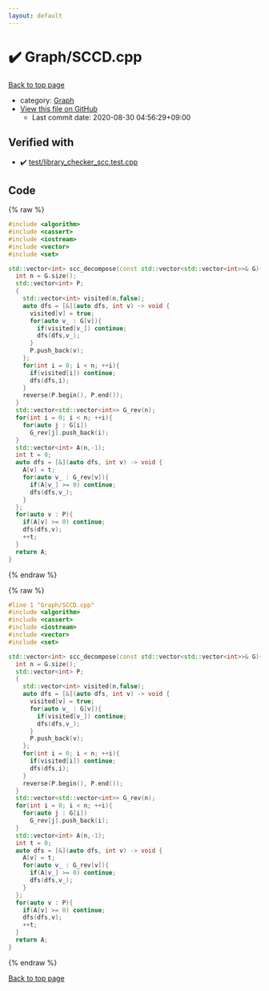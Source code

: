 ```yaml
---
layout: default
---
```


<!-- mathjax config similar to math.stackexchange -->
<script type="text/javascript" async
  src="https://cdnjs.cloudflare.com/ajax/libs/mathjax/2.7.5/MathJax.js?config=TeX-MML-AM_CHTML">
</script>
<script type="text/x-mathjax-config">
  MathJax.Hub.Config({
    TeX: { equationNumbers: { autoNumber: "AMS" }},
    tex2jax: {
      inlineMath: [ ['$','$'] ],
      processEscapes: true
    },
    "HTML-CSS": { matchFontHeight: false },
    displayAlign: "left",
    displayIndent: "2em"
  });
</script>

<script type="text/javascript" src="https://cdnjs.cloudflare.com/ajax/libs/jquery/3.4.1/jquery.min.js"></script>
<script src="https://cdn.jsdelivr.net/npm/jquery-balloon-js@1.1.2/jquery.balloon.min.js" integrity="sha256-ZEYs9VrgAeNuPvs15E39OsyOJaIkXEEt10fzxJ20+2I=" crossorigin="anonymous"></script>
<script type="text/javascript" src="../../assets/js/copy-button.js"></script>
<link rel="stylesheet" href="../../assets/css/copy-button.css" />


# :heavy_check_mark: Graph/SCCD.cpp

<a href="../../index.html">Back to top page</a>

* category: <a href="../../index.html#4cdbd2bafa8193091ba09509cedf94fd">Graph</a>
* <a href="{{ site.github.repository_url }}/blob/master/Graph/SCCD.cpp">View this file on GitHub</a>
    - Last commit date: 2020-08-30 04:56:29+09:00




## Verified with

* :heavy_check_mark: <a href="../../verify/test/library_checker_scc.test.cpp.html">test/library_checker_scc.test.cpp</a>


## Code

<a id="unbundled"></a>
{% raw %}
```cpp
#include <algorithm>
#include <cassert>
#include <iostream>
#include <vector>
#include <set>

std::vector<int> scc_decompose(const std::vector<std::vector<int>>& G){
  int n = G.size();
  std::vector<int> P;
  {
    std::vector<int> visited(n,false);
    auto dfs = [&](auto dfs, int v) -> void {
      visited[v] = true;
      for(auto v_ : G[v]){
        if(visited[v_]) continue;
        dfs(dfs,v_);
      }
      P.push_back(v);
    };
    for(int i = 0; i < n; ++i){
      if(visited[i]) continue;
      dfs(dfs,i);
    }
    reverse(P.begin(), P.end());
  }
  std::vector<std::vector<int>> G_rev(n);
  for(int i = 0; i < n; ++i){
    for(auto j : G[i])
      G_rev[j].push_back(i);
  }
  std::vector<int> A(n,-1);
  int t = 0;
  auto dfs = [&](auto dfs, int v) -> void {
    A[v] = t;
    for(auto v_ : G_rev[v]){
      if(A[v_] >= 0) continue;
      dfs(dfs,v_);
    }
  };
  for(auto v : P){
    if(A[v] >= 0) continue;
    dfs(dfs,v);
    ++t;
  }
  return A;
}


```
{% endraw %}

<a id="bundled"></a>
{% raw %}
```cpp
#line 1 "Graph/SCCD.cpp"
#include <algorithm>
#include <cassert>
#include <iostream>
#include <vector>
#include <set>

std::vector<int> scc_decompose(const std::vector<std::vector<int>>& G){
  int n = G.size();
  std::vector<int> P;
  {
    std::vector<int> visited(n,false);
    auto dfs = [&](auto dfs, int v) -> void {
      visited[v] = true;
      for(auto v_ : G[v]){
        if(visited[v_]) continue;
        dfs(dfs,v_);
      }
      P.push_back(v);
    };
    for(int i = 0; i < n; ++i){
      if(visited[i]) continue;
      dfs(dfs,i);
    }
    reverse(P.begin(), P.end());
  }
  std::vector<std::vector<int>> G_rev(n);
  for(int i = 0; i < n; ++i){
    for(auto j : G[i])
      G_rev[j].push_back(i);
  }
  std::vector<int> A(n,-1);
  int t = 0;
  auto dfs = [&](auto dfs, int v) -> void {
    A[v] = t;
    for(auto v_ : G_rev[v]){
      if(A[v_] >= 0) continue;
      dfs(dfs,v_);
    }
  };
  for(auto v : P){
    if(A[v] >= 0) continue;
    dfs(dfs,v);
    ++t;
  }
  return A;
}


```
{% endraw %}

<a href="../../index.html">Back to top page</a>

